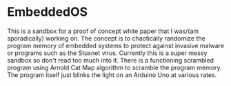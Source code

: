 EmbeddedOS
==========

This is a sandbox for a proof of concept white paper that I was/(am sporadically) working on. The concept is to chaotically randomize the program memory of embedded systems to protect against invasive malware or programs such as the Stuxnet virus. Currently this is a super messy sandbox so don't read too much into it. There is a functioning scrambled program using Arnold Cat Map algorithm to scramble the program memory. The program itself just blinks the light on an Arduino Uno at various rates. 
